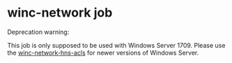 # winc-network job

Deprecation warning:

This job is only supposed to be used with Windows Server 1709.
Please use the [winc-network-hns-acls](../winc-network-hns-acls) for newer
versions of Windows Server.
